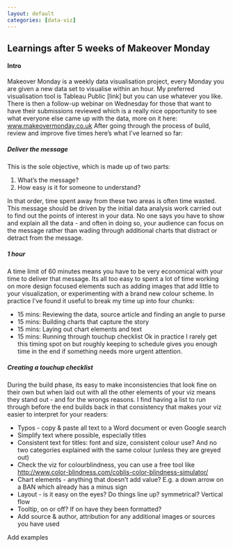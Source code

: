 ```yaml
---
layout: default
categories: [data-viz]
---
```

## Learnings after 5 weeks of Makeover Monday

#### **Intro**
Makeover Monday is a weekly data visualisation project, every Monday you are given a new data set to visualise within an hour. My preferred visualisation tool is Tableau Public [link] but you can use whatever you like. There is then a follow-up webinar on Wednesday for those that want to have their submissions reviewed which is a really nice opportunity to see what everyone else came up with the data, more on it here: www.makeovermonday.co.uk
After going through the process of build, review and improve five times here’s what I’ve learned so far:

##### **Deliver the message**
This is the sole objective, which is made up of two parts:
1. What’s the message?
2. How easy is it for someone to understand?

In that order, time spent away from these two areas is often time wasted.
This message should be driven by the initial data analysis work carried out to find out the points of interest in your data. No one says you have to show and explain all the data - and often in doing so, your audience can focus on the message rather than wading through additional charts that distract or detract from the message.

##### **1 hour**
A time limit of 60 minutes means you have to be very economical with your time to deliver that message. Its all too easy to spent a lot of time working on more design focused elements such as adding images that add little to your visualization, or experimenting with a brand new colour scheme. In practice I’ve found it useful to break my time up into four chunks:
- 15 mins: Reviewing the data, source article and finding an angle to purse
- 15 mins: Building charts that capture the story
- 15 mins: Laying out chart elements and text
- 15 mins: Running through touchup checklist
Ok in practice I rarely get this timing spot on but roughly keeping to schedule gives you enough time in the end if something needs more urgent attention.

##### **Creating a touchup checklist**
During the build phase, its easy to make inconsistencies that look fine on their own but when laid out with all the other elements of your viz means they stand out - and for the wrongs reasons. I find having a list to run through before the end builds back in that consistency that makes your viz easier to interpret for your readers:
- Typos - copy & paste all text to a Word document or even Google search
- Simplify text where possible, especially titles
- Consistent text for titles: font and size, consistent colour use? And no two categories explained with the same colour (unless they are greyed out)
- Check the viz for colourblindness, you can use a free tool like http://www.color-blindness.com/coblis-color-blindness-simulator/
- Chart elements - anything that doesn’t add value? E.g. a down arrow on a BAN which already has a minus sign
- Layout - is it easy on the eyes? Do things line up? symmetrical? Vertical flow
- Tooltip, on or off? If on have they been formatted?
- Add source & author, attribution for any additional images or sources you have used

Add examples
​